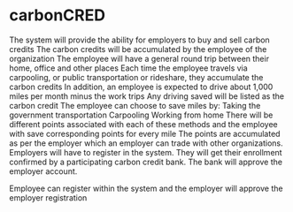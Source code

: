 # carbonCRED

The system will provide the ability for employers to buy and sell carbon credits
The carbon credits will be accumulated by the employee of the organization
The employee will have a general round trip between their home, office and other places
Each time the employee travels via carpooling, or public transportation or rideshare, they accumulate the carbon credits
In addition, an employee is expected to drive about 1,000 miles per month minus the work trips
Any driving saved will be listed as the carbon credit
The employee can choose to save miles by:
Taking the government transportation
Carpooling
Working from home
There will be different points associated with each of these methods and the employee with save corresponding points for every mile
The points are accumulated as per the employer which an employer can trade with other organizations.
Employers will have to register in the system. They will get their enrollment confirmed by a participating carbon credit bank. The bank will approve the employer account.

Employee can register within the system and the employer will approve the employer registration
